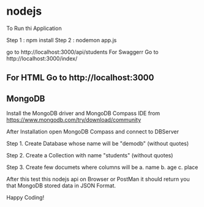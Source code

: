 # nodejs

To Run thi Application

Step 1   :  npm install
Step 2   :  nodemon app.js

go to http://localhost:3000/api/students
For Swaggerr
Go to http://localhost:3000/index/

For HTML 
Go to http://localhost:3000
-------------------------------------------


MongoDB
------------

Install the MongoDB driver and MongoDB Compass IDE from 
https://www.mongodb.com/try/download/community


After Installation open MongoDB Compass and connect to DBServer

Step 1. Create Database whose name will be "demodb"  (without quotes)

Step 2. Create a Collection with name "students" (without quotes)

Step 3. Create few documets where columns will be 
        a. name
        b. age
        c. place
        
After this test this nodejs api on Browser or PostMan it should return you that MongoDB stored data in JSON Format.


Happy Coding!
